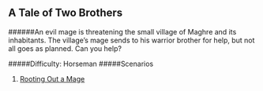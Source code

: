 ## A Tale of Two Brothers
######An evil mage is threatening the small village of Maghre and its inhabitants. The village’s mage sends to his warrior brother for help, but not all goes as planned. Can you help? 

#####Difficulty: Horseman
#####Scenarios
1. [Rooting Out a Mage](Scenario_1/ROOTING_OUT_A_MAGE.md "View content")
